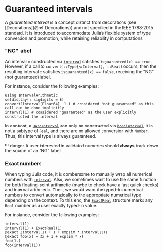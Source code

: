 # Guaranteed intervals

A *guaranteed interval* is a concept distinct from decorations (see [Decorations](@ref Decorations)) and not specified in the IEEE 1788-2015 standard. It is introduced to accommodate Julia’s flexible system of type conversion and promotion, while retaining reliability in computations.



### "NG" label

An interval `x` constructed via [`interval`](@ref) satisfies `isguaranteed(x) == true`. However, if a call to `convert(::Type{<:Interval}, ::Real)` occurs, then the resulting interval `x` satisfies `isguaranteed(x) == false`, receiving the "NG" (not guaranteed) label.

For instance, consider the following examples:

```@repl guarantee
using IntervalArithmetic
setdisplay(; sigdigits = 6)
convert(Interval{Float64}, 1.) # considered "not guaranteed" as this call can be done implicitly
interval(1) # considered "guaranteed" as the user explicitly constructed the interval
```

In contrast, a [`BareInterval`](@ref) can only be constructed via [`bareinterval`](@ref), it is not a subtype of `Real`, and there are no allowed conversion with `Number`. Thus, this interval type is always guaranteed.

!!! danger
    A user interested in validated numerics should **always** track down the source of an "NG" label.



### Exact numbers

When typing Julia code, it is combersome to manually wrap all numerical numbers with [`interval`](@ref). Also, we sometimes want to use the same function for both floating-point arithmetic (maybe to check have a fast quick checks) and interval arithmetic. Then, we would want the typed-in numerical numbers to convert automatically to the appropriate numerical type depending on the context. To this end, the [`ExactReal`](@ref) structure marks any `Real` number as a user exactly typed-in value.

For instance, consider the following examples:

```@repl guarantee
interval(1)
interval(1) + ExactReal(1)
@exact 2interval(1) + 1 + exp(im * interval(1))
@exact foo(x) = 2x + 1 + exp(im * x)
foo(1.)
foo(interval(1))
```
